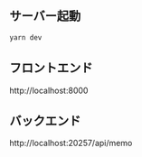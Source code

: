 ## サーバー起動

```bash
yarn dev
```

## フロントエンド

http://localhost:8000

## バックエンド

http://localhost:20257/api/memo

